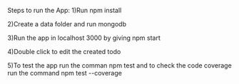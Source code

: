 Steps to run the App:
1)Run npm install

2)Create a data folder and run mongodb

3)Run the app in localhost 3000 by giving npm start

4)Double click to edit the created todo

5)To test the app run the comman npm test and to check the code coverage run the command npm test --coverage

